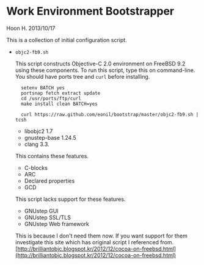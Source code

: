 Work Environment Bootstrapper
=============================
Hoon H. 2013/10/17

This is a collection of initial configuration script.

- `objc2-fb9.sh`

  This script constructs Objective-C 2.0 environment on FreeBSD 9.2 using these components.
  To run this script, type this on command-line. You should have ports tree and `curl` before installing.
  
        setenv BATCH yes
        portsnap fetch extract update
        cd /usr/ports/ftp/curl
        make install clean BATCH=yes
        
        curl https://raw.github.com/eonil/bootstrap/master/objc2-fb9.sh | tcsh

  - libobjc2 1.7
  - gnustep-base 1.24.5
  - clang 3.3.
  
  This contains these features.
  
  - C-blocks
  - ARC
  - Declared properties
  - GCD
  
  This script lacks support for these features.

  - GNUstep GUI
  - GNUstep SSL/TLS
  - GNUstep Web framework

  This is because I don't need them now. 
  If you want support for them investigate this site which has original script I referenced from.
  [http://brilliantobjc.blogspot.kr/2012/12/cocoa-on-freebsd.html](http://brilliantobjc.blogspot.kr/2012/12/cocoa-on-freebsd.html)

